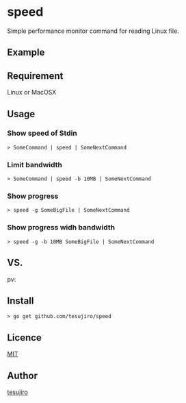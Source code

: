 # speed
Simple performance monitor command for reading Linux file.

## Example

## Requirement
Linux or MacOSX

## Usage
### Show speed of Stdin
```
> SomeCommand | speed | SomeNextCommand
```

### Limit bandwidth
```
> SomeCommand | speed -b 10MB | SomeNextCommand
```

### Show progress
```
> speed -g SomeBigFile | SomeNextCommand
```

### Show progress widh bandwidth
```
> speed -g -b 10MB SomeBigFile | SomeNextCommand
```

## VS. 
pv: 

## Install
```
> go get github.com/tesujiro/speed
```

## Licence

[MIT](https://github.com/tcnksm/tool/blob/master/LICENCE)

## Author

[tesujiro](https://github.com/tesujiro)

